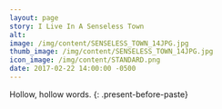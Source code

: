 ```yaml
---
layout: page
story: I Live In A Senseless Town
alt:
image: /img/content/SENSELESS_TOWN_14JPG.jpg
thumb_image: /img/content/SENSELESS_TOWN_14JPG.jpg
icon_image: /img/content/STANDARD.png
date: 2017-02-22 14:00:00 -0500
---
```



Hollow, hollow words.
{: .present-before-paste}